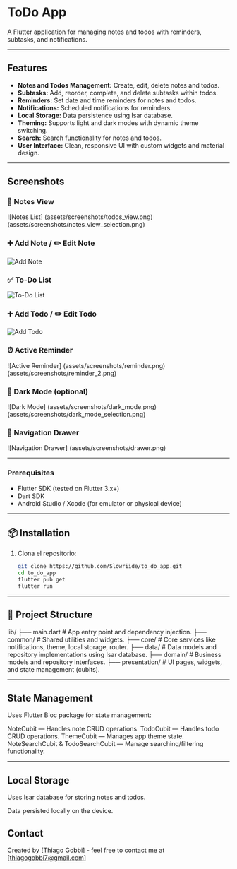 # ToDo App

A Flutter application for managing notes and todos with reminders, subtasks, and notifications.

---

## Features

- **Notes and Todos Management:** Create, edit, delete notes and todos.
- **Subtasks:** Add, reorder, complete, and delete subtasks within todos.
- **Reminders:** Set date and time reminders for notes and todos.
- **Notifications:** Scheduled notifications for reminders.
- **Local Storage:** Data persistence using Isar database.
- **Theming:** Supports light and dark modes with dynamic theme switching.
- **Search:** Search functionality for notes and todos.
- **User Interface:** Clean, responsive UI with custom widgets and material design.

---

## Screenshots

### 📝 Notes View
![Notes List]
(assets/screenshots/todos_view.png)
(assets/screenshots/notes_view_selection.png)

### ➕ Add Note / ✏️ Edit Note
![Add Note](assets/screenshots/add-edit_note.png)

### ✅ To-Do List
![To-Do List](assets/screenshots/todos_view.png)

### ➕ Add Todo / ✏️ Edit Todo
![Add Todo](assets/screenshots/add-edit_todo.png)

### ⏰ Active Reminder
![Active Reminder]
(assets/screenshots/reminder.png)
(assets/screenshots/reminder_2.png)

### 🌙 Dark Mode (optional)
![Dark Mode]
(assets/screenshots/dark_mode.png) 
(assets/screenshots/dark_mode_selection.png)

### 📂 Navigation Drawer
![Navigation Drawer]
(assets/screenshots/drawer.png)

---


### Prerequisites

- Flutter SDK (tested on Flutter 3.x+)
- Dart SDK
- Android Studio / Xcode (for emulator or physical device)

---

## 📦 Installation

1. Clona el repositorio:

   ```bash
   git clone https://github.com/Slowriide/to_do_app.git
   cd to_do_app
   flutter pub get
   flutter run

---

## 📁 Project Structure

lib/
├── main.dart              # App entry point and dependency injection.
├── common/                # Shared utilities and widgets.
├── core/                  # Core services like notifications, theme, local storage, router.
├── data/                  # Data models and repository implementations using Isar database.
├── domain/                # Business models and repository interfaces.
├── presentation/          # UI pages, widgets, and state management (cubits).

---

## State Management

Uses Flutter Bloc package for state management:

NoteCubit — Handles note CRUD operations.
TodoCubit — Handles todo CRUD operations.
ThemeCubit — Manages app theme state.
NoteSearchCubit & TodoSearchCubit — Manage searching/filtering functionality.

---

## Local Storage

Uses Isar database for storing notes and todos.

Data persisted locally on the device.

## Contact
Created by [Thiago Gobbi] - feel free to contact me at [thiagogobbi7@gmail.com]